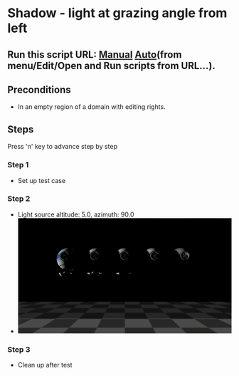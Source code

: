 # Shadow - light at grazing angle from left
## Run this script URL: [Manual](./test.js?raw=true)   [Auto](./testAuto.js?raw=true)(from menu/Edit/Open and Run scripts from URL...).

## Preconditions
- In an empty region of a domain with editing rights.

## Steps
Press 'n' key to advance step by step

### Step 1
- Set up test case
### Step 2
- Light source altitude: 5.0, azimuth: 90.0
- ![](./ExpectedImage_00000.png)
### Step 3
- Clean up after test
